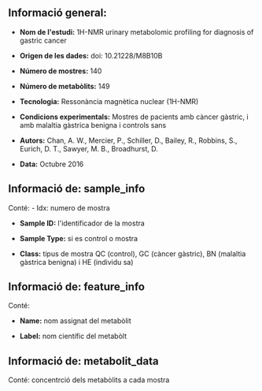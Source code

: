 ## Informació general:

-   **Nom de l'estudi:** 1H-NMR urinary metabolomic profiling for diagnosis of gastric cancer

-   **Origen de les dades:** doi: 10.21228/M8B10B

-   **Número de mostres:** 140

-   **Número de metabòlits:** 149

-   **Tecnologia:** Ressonància magnètica nuclear (1H-NMR)

-   **Condicions experimentals:** Mostres de pacients amb càncer gàstric, i amb malaltia gàstrica benigna i controls sans

-   **Autors:** Chan, A. W., Mercier, P., Schiller, D., Bailey, R., Robbins, S., Eurich, D. T., Sawyer, M. B., Broadhurst, D.

-   **Data:** Octubre 2016

## Informació de: sample_info

Conté: - Idx: numero de mostra

-   **Sample ID:** l'identificador de la mostra

-   **Sample Type:** si es control o mostra

-   **Class:** tipus de mostra QC (control), GC (càncer gàstric), BN (malaltia gàstrica benigna) i HE (individu sa)

## Informació de: feature_info

Conté:

-   **Name:** nom assignat del metabòlit

-   **Label:** nom científic del metabòlt

## Informació de: metabolit_data

Conté: concentrció dels metabòlits a cada mostra
